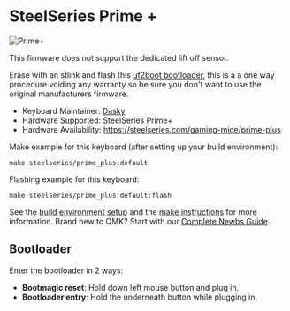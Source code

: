 # SteelSeries Prime +

![Prime+](https://i.imgur.com/QhNHmwxh.png)

This firmware does not support the dedicated lift off sensor.

Erase with an stlink and flash this [uf2boot bootloader](https://github.com/daskygit/uf2-prime-plus), this is a a one way procedure voiding any warranty so be sure you don't want to use the original manufacturers firmware.

* Keyboard Maintainer: [Dasky](https://github.com/daskygit)
* Hardware Supported: SteelSeries Prime+
* Hardware Availability: https://steelseries.com/gaming-mice/prime-plus

Make example for this keyboard (after setting up your build environment):

    make steelseries/prime_plus:default

Flashing example for this keyboard:

    make steelseries/prime_plus:default:flash

See the [build environment setup](https://docs.qmk.fm/#/getting_started_build_tools) and the [make instructions](https://docs.qmk.fm/#/getting_started_make_guide) for more information. Brand new to QMK? Start with our [Complete Newbs Guide](https://docs.qmk.fm/#/newbs).

## Bootloader

Enter the bootloader in 2 ways:

* **Bootmagic reset**: Hold down left mouse button and plug in.
* **Bootloader entry**: Hold the underneath button while plugging in.
